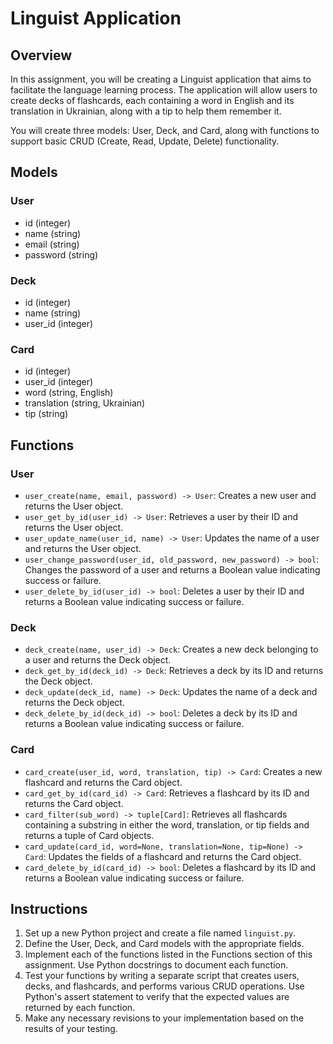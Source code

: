 # Linguist Application
## Overview
In this assignment, you will be creating a Linguist application that aims to facilitate the language learning process. The application will allow users to create decks of flashcards, each containing a word in English and its translation in Ukrainian, along with a tip to help them remember it.

You will create three models: User, Deck, and Card, along with functions to support basic CRUD (Create, Read, Update, Delete) functionality.

## Models

### User
- id (integer)
- name (string)
- email (string)
- password (string)

### Deck
- id (integer)
- name (string)
- user_id (integer)

### Card
- id (integer)
- user_id (integer)
- word (string, English)
- translation (string, Ukrainian)
- tip (string)

## Functions

### User
- `user_create(name, email, password) -> User`: Creates a new user and returns the User object.
- `user_get_by_id(user_id) -> User`: Retrieves a user by their ID and returns the User object.
- `user_update_name(user_id, name) -> User`: Updates the name of a user and returns the User object.
- `user_change_password(user_id, old_password, new_password) -> bool`: Changes the password of a user and returns a Boolean value indicating success or failure.
- `user_delete_by_id(user_id) -> bool`: Deletes a user by their ID and returns a Boolean value indicating success or failure.

### Deck
- `deck_create(name, user_id) -> Deck`: Creates a new deck belonging to a user and returns the Deck object.
- `deck_get_by_id(deck_id) -> Deck`: Retrieves a deck by its ID and returns the Deck object.
- `deck_update(deck_id, name) -> Deck`: Updates the name of a deck and returns the Deck object.
- `deck_delete_by_id(deck_id) -> bool`: Deletes a deck by its ID and returns a Boolean value indicating success or failure.

### Card
- `card_create(user_id, word, translation, tip) -> Card`: Creates a new flashcard and returns the Card object.
- `card_get_by_id(card_id) -> Card`: Retrieves a flashcard by its ID and returns the Card object.
- `card_filter(sub_word) -> tuple[Card]`: Retrieves all flashcards containing a substring in either the word, translation, or tip fields and returns a tuple of Card objects.
- `card_update(card_id, word=None, translation=None, tip=None) -> Card`: Updates the fields of a flashcard and returns the Card object.
- `card_delete_by_id(card_id) -> bool`: Deletes a flashcard by its ID and returns a Boolean value indicating success or failure.

## Instructions
1. Set up a new Python project and create a file named `linguist.py`.
2. Define the User, Deck, and Card models with the appropriate fields.
3. Implement each of the functions listed in the Functions section of this assignment. Use Python docstrings to document each function.
4. Test your functions by writing a separate script that creates users, decks, and flashcards, and performs various CRUD operations. Use Python's assert statement to verify that the expected values are returned by each function.
5. Make any necessary revisions to your implementation based on the results of your testing.

